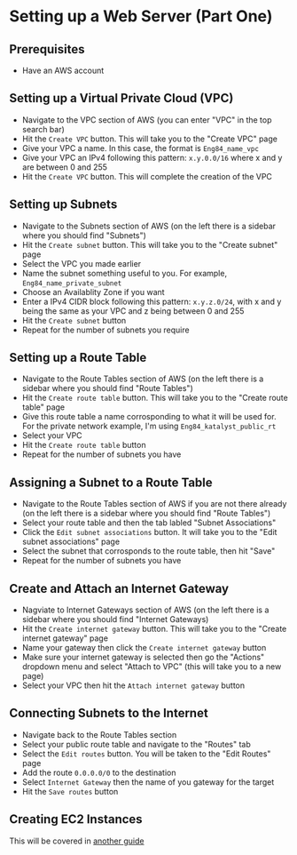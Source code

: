 # Setting up a Web Server (Part One)
## Prerequisites
- Have an AWS account

## Setting up a Virtual Private Cloud (VPC)
- Navigate to the VPC section of AWS (you can enter "VPC" in the top search bar)
- Hit the `Create VPC` button. This will take you to the "Create VPC" page
- Give your VPC a name. In this case, the format is `Eng84_name_vpc`
- Give your VPC an IPv4 following this pattern: `x.y.0.0/16` where x and y are between 0 and 255
- Hit the `Create VPC` button. This will complete the creation of the VPC

## Setting up Subnets
- Navigate to the Subnets section of AWS (on the left there is a sidebar where you should find "Subnets")
- Hit the `Create subnet` button. This will take you to the "Create subnet" page
- Select the VPC you made earlier
- Name the subnet something useful to you. For example, `Eng84_name_private_subnet`
- Choose an Availablity Zone if you want
- Enter a IPv4 CIDR block following this pattern: `x.y.z.0/24`, with x and y being the same as your VPC and z being between 0 and 255
- Hit the `Create subnet` button
- Repeat for the number of subnets you require

## Setting up a Route Table
- Navigate to the Route Tables section of AWS (on the left there is a sidebar where you should find "Route Tables")
- Hit the `Create route table` button. This will take you to the "Create route table" page
- Give this route table a name corrosponding to what it will be used for. For the private network example, I'm using `Eng84_katalyst_public_rt`
- Select your VPC
- Hit the `Create route table` button
- Repeat for the number of subnets you have

## Assigning a Subnet to a Route Table
- Navigate to the Route Tables section of AWS if you are not there already (on the left there is a sidebar where you should find "Route Tables")
- Select your route table and then the tab labled "Subnet Associations"
- Click the `Edit subnet associations` button. It will take you to the "Edit subnet associations" page
- Select the subnet that corrosponds to the route table, then hit "Save"
- Repeat for the number of subnets you have

## Create and Attach an Internet Gateway
- Nagviate to Internet Gateways section of AWS (on the left there is a sidebar where you should find "Internet Gateways)
- Hit the `Create internet gateway` button. This will take you to the "Create internet gateway" page
- Name your gateway then click the `Create internet gateway` button
- Make sure your internet gateway is selected then go the "Actions" dropdown menu and select "Attach to VPC" (this will take you to a new page)
- Select your VPC then hit the `Attach internet gateway` button

## Connecting Subnets to the Internet
- Navigate back to the Route Tables section
- Select your public route table and navigate to the "Routes" tab
- Select the `Edit routes` button. You will be taken to the "Edit Routes" page
- Add the route `0.0.0.0/0` to the destination
- Select `Internet Gateway` then the name of you gateway for the target
- Hit the `Save routes` button

## Creating EC2 Instances
This will be covered in [another guide](ec2_instance_setup.md)